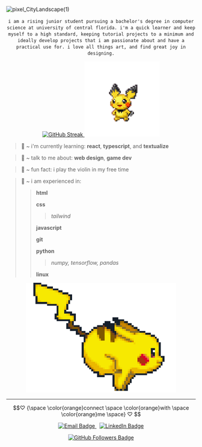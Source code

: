 ![pixel_CityLandscape(1)](https://github.com/AlisaK13003/AlisaK13003/assets/94255158/799e04ab-b08b-4439-ab41-780243986d1e)


<p align="center">
  <code>i am a rising junior student pursuing a bachelor's degree in computer science at university of central florida. i'm a quick learner and keep myself to a high standard, keeping tutorial projects to a minimum and ideally develop projects that i am passionate about and have a practical use for. i love all things art, and find great joy in designing.</code>
</p>


<p align="center">
  <a href="https://git.io/streak-stats">
    <img src="https://streak-stats.demolab.com?user=AlisaK13003&hide_border=true&date_format=M%20j%5B%2C%20Y%5D&fire=FFFFFF&background=9E9E9E&stroke=fbffa6B&currStreakNum=FFFFFF&sideNums=FFFFFF&ring=fbffa6&currStreakLabel=FFFFFF&sideLabels=FFFFFF&dates=EB545400" alt="GitHub Streak"/>
  </a>
  <img src="https://github.com/AlisaK13003/assets/blob/main/pichuPixel.gif" style="width: 200px;"/>
</p>





> 🐣 ~ i'm currently learning: <b>react</b>, <b>typescript</b>, and <b>textualize</b>


> 💛 ~ talk to me about: <b>web design</b>, <b>game dev</b>


> 🎻 ~ fun fact: i play the violin in my free time


> 🌻 ~ i am experienced in:
> > <b>html
> > 
> > css
> > > </b><i> tailwind</i><b>
> > 
> > javascript
> >
> > git
> >
> > python
> > > </b><i> numpy, tensorflow, pandas</i><b>
> > 
> > linux
> >  </b>



<p align="center">
  <img src="https://github.com/AlisaK13003/assets/blob/main/pikachuRunpixel.gif" style="width: 400px;"/>
</p>

---

<p align="center">
  $$♡ {\space \color{orange}connect \space \color{orange}with \space \color{orange}me \space} ♡ $$ 
</p>

<p align="center">
  <a href="mailto:alisakatsionova@gmail.com">
    <img src="https://img.shields.io/static/v1?label=&message=EMAIL&color=9e9e9e&style=for-the-badge&logo=alwaysdata&logoColor=fbffa6" alt="Email Badge"/>
  </a>
  &nbsp;
  <a href="https://www.linkedin.com/in/alisa-katsionova">
    <img src="https://img.shields.io/badge/-LINKEDIN-9e9e9e?style=for-the-badge&logo=linkedin&logoColor=fbffa6" alt="LinkedIn Badge"/>
  </a>
</p>

<p align="center">
  <a href="https://github.com/AlisaK13003?tab=followers">
    <img src="https://img.shields.io/github/followers/AlisaK13003?label=Follow&labelColor=9e9e9e&logo=github-sponsors&logoColor=fbffa6&color=fbffa6&style=for-the-badge" alt="GitHub Followers Badge"/>
  </a>
</p>



